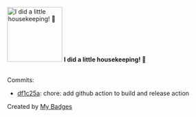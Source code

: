<img src="https://github.com/my-badges/my-badges/blob/master/src/all-badges/chore-commit/chore-commit.png?raw=true" alt="I did a little housekeeping! 🧹" title="I did a little housekeeping! 🧹" width="128">
<strong>I did a little housekeeping! 🧹</strong>
<br><br>

Commits:

- <a href="https://github.com/qoomon/actions--create-commit/commit/df1c25a488785aab01fd140997e84ecc816d4092">df1c25a</a>: chore: add github action to build and release action


Created by <a href="https://github.com/my-badges/my-badges">My Badges</a>